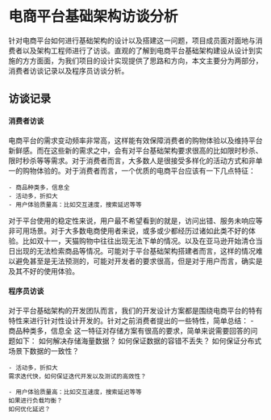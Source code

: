 # 电商平台基础架构访谈分析

针对电商平台如何进行基础架构的设计以及搭建这一问题，项目成员面对面地与消费者以及架构工程师进行了访谈。直观的了解到电商平台基础架构建设从设计到实施的方方面面，为我们项目的设计实现提供了思路和方向，本文主要分为两部分，消费者访谈记录以及程序员访谈分析。

## 访谈记录

#### 消费者访谈

电商平台的需求变动频率非常高，这样能有效保障消费者的购物体验以及维持平台新鲜感。而在这些新的需求之中，会有对平台基础架构要求很高的比如限时秒杀、限时秒杀等等需求。对于消费者而言，大多数人是很接受多样化的活动方式和非单一的购物体验的。对于消费者而言，一个优质的电商平台应该有一下几点特征：

    - 商品种类多，信息全
    - 活动多，折扣大
    - 用户体验质量高：比如交互速度，搜索延迟等等
    
对于平台使用的稳定性来说，用户最不希望看到的就是，访问出错、服务未响应等非可用场景。对于大多数电商使用者来说，或多或少都经历过诸如此类不好的体验。比如双十一，天猫购物中往往出现无法下单的情况。以及在亚马逊开始清仓当日出现的无法检索商品等情况。可能对于平台基础架构搭建者而言，这样的情况难以避免甚至是无法预测的，可能对开发者的要求很高，但是对于用户而言，确实是及其不好的使用体验。

#### 程序员访谈

对于平台基础架构的开发团队而言，我们的开发设计方案都是围绕电商平台的特有特性来进行针对性设计开发的。针对之前消费者提出的一些特性，简单总结：
    - 商品种类多，信息全
    这一特征对存储方案有很高的要求，简单来说需要回答的问题如下：
    如何解决存储海量数据？
    如何保证数据的容错不丢失？
    如何保证分布式场景下数据的一致性？
    
    - 活动多，折扣大
    需求迭代快，如何保证迭代开发以及测试的高效性？
    
    - 用户体验质量高：比如交互速度，搜索延迟等等
    如果进行负载均衡？
    如何优化延迟？
